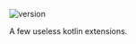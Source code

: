 ![version](https://img.shields.io/static/v1?label=version&message=0.4&labelColor=212121&color=2962ff&style=flat)

A few useless kotlin extensions.

